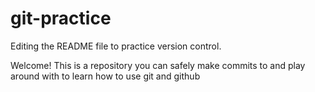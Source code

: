 # git-practice

Editing the README file to practice version control. 

Welcome! This is a repository you can safely make commits to and play around with to learn how to use git and github
